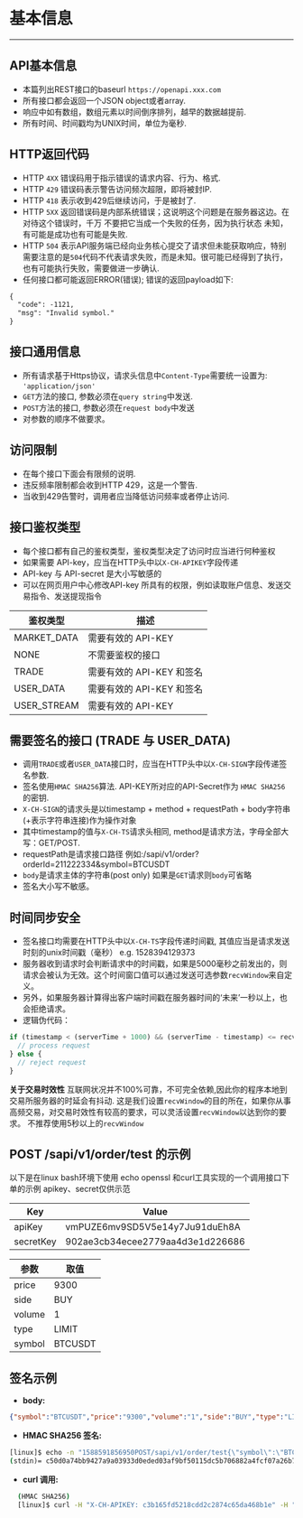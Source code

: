 # 基本信息

---

## API基本信息

*   本篇列出REST接口的baseurl `https://openapi.xxx.com`
*   所有接口都会返回一个JSON object或者array.
*   响应中如有数组，数组元素以时间倒序排列，越早的数据越提前.
*   所有时间、时间戳均为UNIX时间，单位为毫秒.
 
## HTTP返回代码

*   HTTP `4XX` 错误码用于指示错误的请求内容、行为、格式.
*   HTTP `429` 错误码表示警告访问频次超限，即将被封IP.
*   HTTP `418` 表示收到429后继续访问，于是被封了.
*   HTTP `5XX` 返回错误码是内部系统错误；这说明这个问题是在服务器这边。在对待这个错误时，千万 不要把它当成一个失败的任务，因为执行状态 未知，有可能是成功也有可能是失败.
*   HTTP `504` 表示API服务端已经向业务核心提交了请求但未能获取响应，特别需要注意的是`504`代码不代表请求失败，而是未知。很可能已经得到了执行，也有可能执行失败，需要做进一步确认.
*   任何接口都可能返回ERROR(错误); 错误的返回payload如下:

```html
{
  "code": -1121,
  "msg": "Invalid symbol."
}
```

## 接口通用信息

*   所有请求基于Https协议，请求头信息中`Content-Type`需要统一设置为: `'application/json'`
*   `GET`方法的接口, 参数必须在`query string`中发送.
*   `POST`方法的接口, 参数必须在`request body`中发送
*   对参数的顺序不做要求。

## 访问限制

*   在每个接口下面会有限频的说明.
*   违反频率限制都会收到HTTP 429，这是一个警告.
*   当收到429告警时，调用者应当降低访问频率或者停止访问.

## 接口鉴权类型

*   每个接口都有自己的鉴权类型，鉴权类型决定了访问时应当进行何种鉴权
*   如果需要 API-key，应当在HTTP头中以`X-CH-APIKEY`字段传递
*   API-key 与 API-secret 是大小写敏感的
*   可以在网页用户中心修改API-key 所具有的权限，例如读取账户信息、发送交易指令、发送提现指令

| 鉴权类型    | 描述                      |
| ----------- | ------------------------- |
| MARKET_DATA | 需要有效的 API-KEY        |
| NONE        | 不需要鉴权的接口          |
| TRADE       | 需要有效的 API-KEY 和签名 |
| USER_DATA   | 需要有效的 API-KEY 和签名 |
| USER_STREAM | 需要有效的 API-KEY        |


## 需要签名的接口 (TRADE 与 USER_DATA)

*   调用`TRADE`或者`USER_DATA`接口时，应当在HTTP头中以`X-CH-SIGN`字段传递签名参数.
*   签名使用`HMAC SHA256`算法. API-KEY所对应的API-Secret作为 `HMAC SHA256` 的密钥.
*   `X-CH-SIGN`的请求头是以timestamp + method + requestPath + body字符串(+表示字符串连接)作为操作对象
*   其中timestamp的值与`X-CH-TS`请求头相同, method是请求方法，字母全部大写：GET/POST.
*   requestPath是请求接口路径 例如:/sapi/v1/order?orderId=211222334&symbol=BTCUSDT
*   `body`是请求主体的字符串(post only) 如果是`GET`请求则`body`可省略
*   签名大小写不敏感。

## 时间同步安全

*   签名接口均需要在HTTP头中以`X-CH-TS`字段传递时间戳, 其值应当是请求发送时刻的unix时间戳（毫秒） e.g. 1528394129373
*   服务器收到请求时会判断请求中的时间戳，如果是5000毫秒之前发出的，则请求会被认为无效。这个时间窗口值可以通过发送可选参数`recvWindow`来自定义。
*   另外，如果服务器计算得出客户端时间戳在服务器时间的‘未来’一秒以上，也会拒绝请求。
*   逻辑伪代码：

```js
if (timestamp < (serverTime + 1000) && (serverTime - timestamp) <= recvWindow) {
  // process request
} else {
  // reject request
}
```

**关于交易时效性** 互联网状况并不100%可靠，不可完全依赖,因此你的程序本地到交易所服务器的时延会有抖动. 这是我们设置`recvWindow`的目的所在，如果你从事高频交易，对交易时效性有较高的要求，可以灵活设置`recvWindow`以达到你的要求。 不推荐使用5秒以上的`recvWindow`

## POST /sapi/v1/order/test 的示例

以下是在linux bash环境下使用 echo openssl 和curl工具实现的一个调用接口下单的示例 apikey、secret仅供示范

| Key       | Value                            |
| --------- | -------------------------------- |
| apiKey    | vmPUZE6mv9SD5V5e14y7Ju91duEh8A   |
| secretKey | 902ae3cb34ecee2779aa4d3e1d226686 |

| 参数   | 取值    |
| ------ | ------- |
| price  | 9300    |
| side   | BUY     |
| volume | 1       |
| type   | LIMIT   |
| symbol | BTCUSDT |

## 签名示例


*   **body:**
```json
{"symbol":"BTCUSDT","price":"9300","volume":"1","side":"BUY","type":"LIMIT"}
```
*   **HMAC SHA256 签名:**
```cmd
[linux]$ echo -n "1588591856950POST/sapi/v1/order/test{\"symbol\":\"BTCUSDT\",\"price\":\"9300\",\"volume\":\"1\",\"side\":\"BUY\",\"type\":\"LIMIT\"}" | openssl dgst -sha256 -hmac "902ae3cb34ecee2779aa4d3e1d226686"
(stdin)= c50d0a74bb9427a9a03933d0eded03af9bf50115dc5b706882a4fcf07a26b761
```
*   **curl 调用:**
```cmd
  (HMAC SHA256)
  [linux]$ curl -H "X-CH-APIKEY: c3b165fd5218cdd2c2874c65da468b1e" -H "X-CH-SIGN: c50d0a74bb9427a9a03933d0eded03af9bf50115dc5b706882a4fcf07a26b761" -H "X-CH-TS: 1588591856950" -H "Content-Type:application/json" -X POST 'http://localhost:30000/sapi/v1/order/test' -d '{"symbol":"BTCUSDT","price":"9300","quantity":"1","side":"BUY","type":"LIMIT"}'
```
